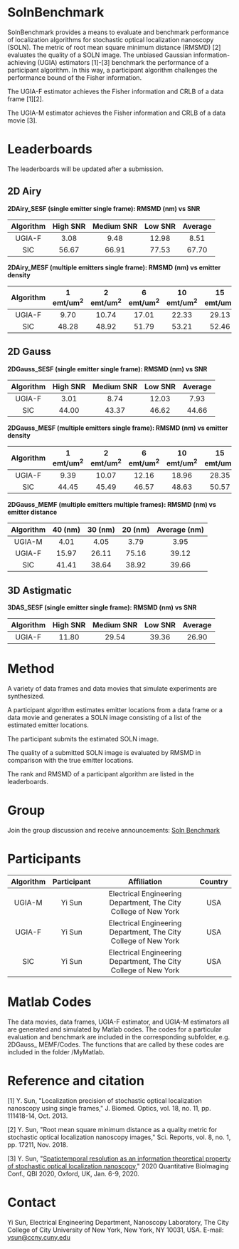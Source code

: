 # SolnBenchmark
SolnBenchmark provides a means to evaluate and benchmark performance of localization algorithms for stochastic optical localization nanoscopy (SOLN). The metric of root mean square minimum distance (RMSMD) [2] evaluates the quality of a SOLN image. The unbiased Gaussian information-achieving (UGIA) estimators [1]-[3] benchmark the performance of a participant algorithm. In this way, a participant algorithm challenges the performance bound of the Fisher information. 

The UGIA-F estimator achieves the Fisher information and CRLB of a data frame [1][2].

The UGIA-M estimator achieves the Fisher information and CRLB of a data movie [3].

# Leaderboards
The leaderboards will be updated after a submission. 

## 2D Airy

**2DAiry_SESF (single emitter single frame): RMSMD (nm) vs SNR**

| Algorithm |High SNR |Medium SNR |Low SNR |Average|
|:-------:|:------:|:--------:|:-----:|:-----:|
|UGIA-F   |3.08 | 9.48 |12.98|8.51|
|SIC      | 56.67 |66.91| 77.53|67.70|

**2DAiry_MESF (multiple emitters single frame): RMSMD (nm) vs emitter density**

| Algorithm |1 emt/um<sup>2</sup>|2 emt/um<sup>2</sup>|6 emt/um<sup>2</sup>|10 emt/um<sup>2</sup>|15 emt/um<sup>2</sup>|Average|
|:-------:|:------:|:--------:|:-----:|:-----:|:-----:|:-----:|
|UGIA-F   |9.70 |10.74 |17.01 |22.33 |29.13 |17.78|
|SIC      |48.28 |48.92 |51.79 |53.21 |52.46 |50.93 |

## 2D Gauss

**2DGauss_SESF (single emitter single frame): RMSMD (nm) vs SNR**

| Algorithm |High SNR |Medium SNR |Low SNR |Average|
|:-------:|:------:|:--------:|:-----:|:-----:|
|UGIA-F     | 3.01|8.74|12.03 |7.93|
|SIC      | 44.00|43.37|46.62| 44.66|

**2DGauss_MESF (multiple emitters single frame): RMSMD (nm) vs emitter density**

| Algorithm |1 emt/um<sup>2</sup>|2 emt/um<sup>2</sup>|6 emt/um<sup>2</sup>|10 emt/um<sup>2</sup>|15 emt/um<sup>2</sup>|Average|
|:-------:|:------:|:--------:|:-----:|:-----:|:-----:|:-----:|
|UGIA-F     | 9.39 |10.07 |12.16 |18.96 |28.35|15.79|
|SIC        | 44.45 |45.49 |46.57 |48.63 |50.57 |47.14|

**2DGauss_MEMF (multiple emitters multiple frames): RMSMD (nm) vs emitter distance**

|Algorithm|40 (nm)|30 (nm)|20 (nm)|Average (nm)|
|:-------:|:-----:|:-----:|:-----:|:-----:|
|UGIA-M   | 4.01    |4.05    |3.79    |3.95|
|UGIA-F   | 15.97   |26.11   |75.16   |39.12|
|SIC      | 41.41   |38.64   |38.92   |39.66 |

## 3D Astigmatic

**3DAS_SESF (single emitter single frame): RMSMD (nm) vs SNR**

| Algorithm |High SNR |Medium SNR |Low SNR |Average|
|:-------:|:------:|:--------:|:-----:|:-----:|
|UGIA-F   |11.80 |29.54 |39.36|26.90|

# Method
A variety of data frames and data movies that simulate experiments are synthesized. 

A participant algorithm estimates emitter locations from a data frame or a data movie and generates a SOLN image consisting of a list of the estimated emitter locations. 

The participant submits the estimated SOLN image. 

The quality of a submitted SOLN image is evaluated by RMSMD in comparison with the true emitter locations. 

The rank and RMSMD of a participant algorithm are listed in the leaderboards. 

# Group
Join the group discussion and receive announcements: [Soln Benchmark](https://groups.google.com/forum/#!forum/soln-benchmark)

# Participants

|Algorithm |Participant |Affiliation |Country |
|:-------:|:------:|:--------:|:-----:|
|UGIA-M     |Yi Sun | Electrical Engineering Department, The City College of New York |USA |
|UGIA-F     |Yi Sun | Electrical Engineering Department, The City College of New York |USA |
|SIC      |Yi Sun | Electrical Engineering Department, The City College of New York |USA |

# Matlab Codes
The data movies, data frames, UGIA-F estimator, and UGIA-M estimators all are generated and simulated by Matlab codes. The codes for a particular evaluation and benchmark are included in the corresponding subfolder, e.g. 2DGauss_ MEMF/Codes. The functions that are called by these codes are included in the folder /MyMatlab. 

# Reference and citation
[1] Y. Sun, "Localization precision of stochastic optical localization nanoscopy using single frames," J. Biomed. Optics, vol. 18, no. 11, pp. 111418-14, Oct. 2013.

[2] Y. Sun, "Root mean square minimum distance as a quality metric for stochastic optical localization nanoscopy images," Sci. Reports, vol. 8, no. 1, pp. 17211, Nov. 2018.

[3] Y. Sun, "[Spatiotemporal resolution as an information theoretical property of stochastic optical localization nanoscopy](https://www.researchgate.net/publication/335798848_Spatiotemporal_Resolution_as_an_Information_Theoretical_Property_of_Stochastic_Optical_Localization_Nanoscopy)," 2020 Quantitative BioImaging Conf., QBI 2020, Oxford, UK, Jan. 6-9, 2020. 

# Contact

Yi Sun, Electrical Engineering Department, Nanoscopy Laboratory, The City College of City University of New York, New York, NY 10031, USA. E-mail: ysun@ccny.cuny.edu
